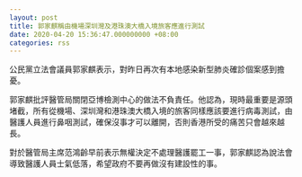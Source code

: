 ```yaml
---
layout: post
title: 郭家麒稱由機場深圳灣及港珠澳大橋入境旅客應進行測試
date: 2020-04-20 15:36:47.000000000 +08:00
categories: rss
---
```


公民黨立法會議員郭家麒表示，對昨日再次有本地感染新型肺炎確診個案感到擔憂。

郭家麒批評醫管局關閉亞博檢測中心的做法不負責任。他認為，現時最重要是源頭堵截，所有從機場、深圳灣和港珠澳大橋入境的旅客同樣應該要進行病毒測試，由醫護人員進行鼻咽測試，確保沒事才可以離開，否則香港所受的痛苦只會越來越長。

對於醫管局主席范鴻齡早前表示無權決定不處理醫護罷工一事，郭家麒認為說法會導致醫護人員士氣低落，希望政府不要再做沒有建設性的事。
